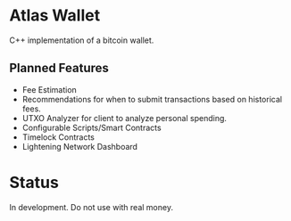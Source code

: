 # Atlas Wallet
C++ implementation of a bitcoin wallet.

## Planned Features
 - Fee Estimation
 - Recommendations for when to submit transactions based on historical fees.
 - UTXO Analyzer for client to analyze personal spending.
 - Configurable Scripts/Smart Contracts
 - Timelock Contracts
 - Lightening Network Dashboard
 
# Status
In development. Do not use with real money.